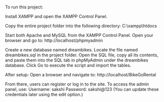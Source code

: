 To run this project:

Install XAMPP and open the XAMPP Control Panel.

Copy the entire project folder into the following directory:
C:\xampp\htdocs

Start both Apache and MySQL from the XAMPP Control Panel.
Open your browser and go to:
http://localhost/phpmyadmin

Create a new database named dreambikes.
Locate the file named dreambikes.sql in the project folder.
Open the SQL file, copy all its contents, and paste them into the SQL tab in phpMyAdmin under the dreambikes database.
Click Go to execute the script and import the tables.

After setup:
Open a browser and navigate to:
http://localhost/BikeGoRental

From there, users can register or log in to the site.
To access the admin panel, use:
Username: sakshi
Password: sakshi@123
(You can update these credentials later using the edit option.)
